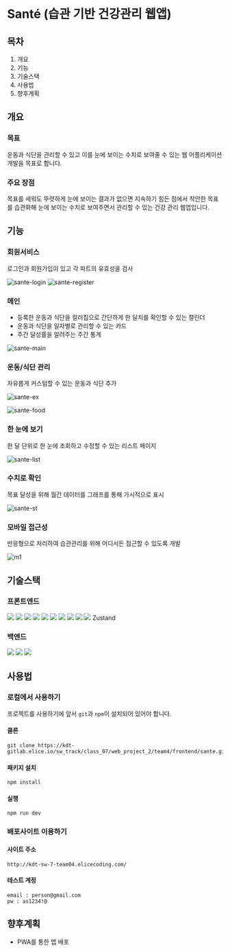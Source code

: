 # Santé (습관 기반 건강관리 웹앱)

## 목차

1. 개요
2. 기능
3. 기술스택
4. 사용법
5. 향후계획

## 개요

### 목표
운동과 식단을 관리할 수 있고 이를 눈에 보이는 수치로 보여줄 수 있는 웹 어플리케이션 개발을 목표로 합니다.

### 주요 장점
목표를 세워도 뚜렷하게 눈에 보이는 결과가 없으면 지속하기 힘든 점에서 착안한 목표를 습관화해 눈에 보이는 수치로 보여주면서 관리할 수 있는 건강 관리 웹앱입니다.

## 기능
### 회원서비스
로그인과 회원가입이 있고 각 파트의 유효성을 검사

![sante-login](/uploads/a3b23521a7dbe3fef496ffd4aad74741/sante-login.png)
![sante-register](/uploads/687b3f2d0818ee8b45395d299bc0b5f8/sante-register.png)

### 메인
- 등록한 운동과 식단을 컬러칩으로 간단하게 한 달치를 확인할 수 있는 캘린더
- 운동과 식단을 일자별로 관리할 수 있는 카드
- 주간 달성률을 알려주는 주간 통계

![sante-main](/uploads/1296f2b681dd5b5edcffdf17d7700fea/sante-main.png)
### 운동/식단 관리
자유롭게 커스텀할 수 있는 운동과 식단 추가

![sante-ex](/uploads/041dad9c767be5a98d887a1f3dc26e13/sante-ex.png)

![sante-food](/uploads/f4d9dc775a964f6b72fa65dbc0e1758e/sante-food.png)
### 한 눈에 보기
한 달 단위로 한 눈에 조회하고 수정할 수 있는 리스트 페이지

![sante-list](/uploads/ed1984c8364e0896a458dbf177d457b2/sante-list.png)
### 수치로 확인
목표 달성을 위해 월간 데이터를 그래프를 통해 가시적으로 표시

![sante-st](/uploads/bd44e26e92aa9cbbe8f95af9571896c4/sante-st.png)
### 모바일 접근성
반응형으로 처리하여 습관관리를 위해 어디서든 접근할 수 있도록 개발

![m1](/uploads/a167a38da668f0cea9178aaf377518ef/m1.png)

## 기술스택

### 프론트엔드
<img src="https://img.shields.io/badge/React-61DAFB?style=for-the-badge&logo=React&logoColor=black">
<img src="https://img.shields.io/badge/TypeScript-3178C6?style=for-the-badge&logo=TypeScript&logoColor=white">
<img src="https://img.shields.io/badge/Prettier-F7B93E?style=for-the-badge&logo=Prettier&logoColor=black">
<img src="https://img.shields.io/badge/Axios-5A29E4?style=for-the-badge&logo=Axios&logoColor=white">
<img src="https://img.shields.io/badge/Vite-646CFF?style=for-the-badge&logo=Vite&logoColor=white">
<img src="https://img.shields.io/badge/date-fns-770C56?style=for-the-badge&logo=date-fns&logoColor=white">
<img src="https://img.shields.io/badge/ESLint-4B32C3?style=for-the-badge&logo=EsLint&logoColor=white">
<img src="https://img.shields.io/badge/styled-components-DB7093?style=for-the-badge&logo=styled-components&logoColor=white">
<img src="https://img.shields.io/badge/Figma-F24E1E?style=for-the-badge&logo=Figma&logoColor=white">
<img src="https://img.shields.io/badge/Jira-0052CC?style=for-the-badge&logo=Jira&logoColor=white">
Zustand

### 백엔드
<img src="https://img.shields.io/badge/MongoDB-47A248?style=for-the-badge&logo=MONGODB&logoColor=white">
<img src="https://img.shields.io/badge/Node.js-339933?style=for-the-badge&logo=Node.js&logoColor=white">
<img src="https://img.shields.io/badge/express-000000?style=for-the-badge&logo=express&logoColor=white">


## 사용법

### 로컬에서 사용하기
프로젝트를 사용하기에 앞서 `git`과 `npm`이 설치되어 있어야 합니다.
#### 클론
```
git clone https://kdt-gitlab.elice.io/sw_track/class_07/web_project_2/team4/frontend/sante.git
```
#### 패키지 설치
```
npm install
```
#### 실행
```
npm run dev
```
### 배포사이트 이용하기
#### 사이트 주소
```
http://kdt-sw-7-team04.elicecoding.com/
```
#### 테스트 계정
```
email : person@gmail.com
pw : as1234!@
```

## 향후계획

- PWA를 통한 앱 배포
